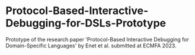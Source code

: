 # Protocol-Based-Interactive-Debugging-for-DSLs-Prototype
Prototype of the research paper 'Protocol-Based Interactive Debugging for Domain-Specific Languages' by Enet et al. submitted at ECMFA 2023.
